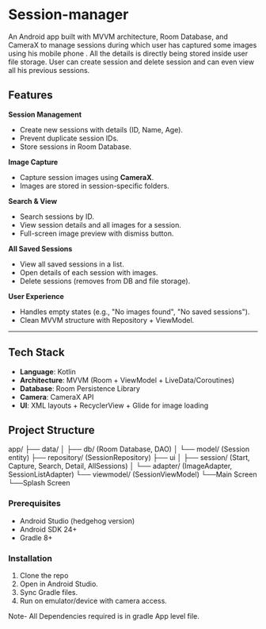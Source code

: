 # Session-manager
An Android app built with MVVM architecture, Room Database, and CameraX to manage sessions during which user has captured some images using his mobile phone . All the details is directly being stored inside user file storage. User can create session and delete session and can even view all his previous sessions.

## Features

 **Session Management**
  - Create new sessions with details (ID, Name, Age).
  - Prevent duplicate session IDs.
  - Store sessions in Room Database.

 **Image Capture**
  - Capture session images using **CameraX**.
  - Images are stored in session-specific folders.

 **Search & View**
  - Search sessions by ID.
  - View session details and all images for a session.
  - Full-screen image preview with dismiss button.

 **All Saved Sessions**
  - View all saved sessions in a list.
  - Open details of each session with images.
  - Delete sessions (removes from DB and file storage).

 **User Experience**
  - Handles empty states (e.g., "No images found", "No saved sessions").
  - Clean MVVM structure with Repository + ViewModel.

---

## Tech Stack

- **Language**: Kotlin  
- **Architecture**: MVVM (Room + ViewModel + LiveData/Coroutines)  
- **Database**: Room Persistence Library  
- **Camera**: CameraX API  
- **UI**: XML layouts + RecyclerView + Glide for image loading

## Project Structure
  app/
 ├── data/
 │   ├── db/ (Room Database, DAO)
 │   └── model/ (Session entity)
 ├── repository/ (SessionRepository)
 ├── ui
 │   ├── session/ (Start, Capture, Search, Detail, AllSessions)
 │   └── adapter/ (ImageAdapter, SessionListAdapter)
 └── viewmodel/ (SessionViewModel)
 └──Main Screen
 └──Splash Screen

 ### Prerequisites
- Android Studio (hedgehog version)
- Android SDK 24+
- Gradle 8+

### Installation
1. Clone the repo
2. Open in Android Studio.
3. Sync Gradle files.
4. Run on emulator/device with camera access.

Note- All Dependencies required is in gradle App level file.


